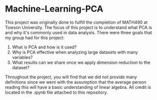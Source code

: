 # Machine-Learning-PCA
This project was originally done to fulfill the completion of MATH490 at Towson University. The focus of this project is to understand what PCA is and why it's commonly used in data analysis. There were three goals that my group had for this project:

1) What is PCA and how is it used?
2) Why is PCA effective when analyzing large datasets with many variables?
3) What results can we share once we apply dimension reduction to the dataset?

Throughout the project, you will find that we did not provide many definitions since we went with the assumption that the average person reading this will have a basic understanding of linear algebra. All credit is located in the .ipynb file attached to this repository.
